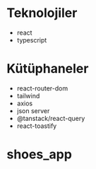 # Teknolojiler

- react
- typescript

# Kütüphaneler

- react-router-dom
- tailwind
- axios
- json server
- @tanstack/react-query
- react-toastify
# shoes_app
